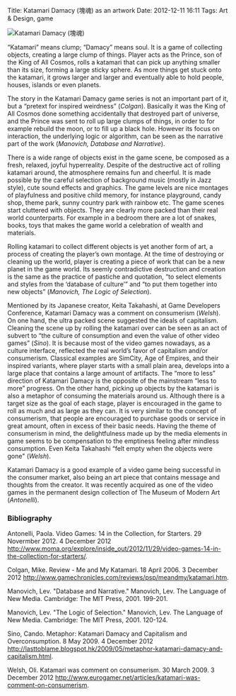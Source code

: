 Title: Katamari Damacy (塊魂) as an artwork
Date: 2012-12-11 16:11
Tags: Art &amp; Design, game

![Katamari Damacy (塊魂)](http://blog.onthewings.net/wp-content/uploads/2012/12/CRI_255704.jpeg)

“Katamari” means clump; “Damacy” means soul. It is a game of collecting
objects, creating a large clump of things. Player acts as the Prince,
son of the King of All Cosmos, rolls a katamari that can pick up
anything smaller than its size, forming a large sticky sphere. As more
things get stuck onto the katamari, it grows larger and larger and
eventually able to hold people, houses, islands or even planets.

The story in the Katamari Damacy game series is not an important part of
it, but a “pretext for inspired weirdness”
(<cite title="Colgan, Mike. Review - Me and My Katamari. 18 April 2006. 3 December 2012 &lt;http://www.gamechronicles.com/reviews/psp/meandmy/katamari.htm&gt;.">Colgan</cite>).
Basically it was the King of All Cosmos done something accidentally that
destroyed part of universe, and the Prince was sent to roll up large
clumps of things, in order to for example rebuild the moon, or to fill
up a black hole. However its focus on interaction, the underlying logic
or algorithm, can be seen as the narrative part of the work
(<cite title="Manovich, Lev. &quot;Database and Narrative.&quot; Manovich, Lev. The Language of New Media. Cambridge: The MIT Press, 2001. 199-201.">Manovich,
Database and Narrative</cite>).

There is a wide range of objects exist in the game scene, be composed as
a fresh, relaxed, joyful hyperreality. Despite of the destructive act of
rolling katamari around, the atmosphere remains fun and cheerful. It is
made possible by the careful selection of background music (mostly in
Jazz style), cute sound effects and graphics. The game levels are nice
montages of playfulness and positive child memory, for instance
playground, candy shop, theme park, sunny country park with rainbow etc.
The game scenes start cluttered with objects. They are clearly more
packed than their real world counterparts. For example in a bedroom
there are a lot of snakes, books, toys that makes the game world a
celebration of wealth and materials.

Rolling katamari to collect different objects is yet another form of
art, a process of creating the player’s own montage. At the time of
destroying or cleaning up the world, player is creating a piece of work
that can be a new planet in the game world. Its seemly contradictive
destruction and creation is the same as the practice of pastiche and
quotation, “to select elements and styles from the ‘database of
culture’” and “to put them together into new objects”
(<cite title="Manovich, Lev. &quot;The Logic of Selection.&quot; Manovich, Lev. The Language of New Media. Cambridge: The MIT Press, 2001. 120-124.">Manovich,
The Logic of Selection</cite>).

Mentioned by its Japanese creator, Keita Takahashi, at Game Developers
Conference, Katamari Damacy was a comment on consumerism
(<cite title="Welsh, Oli. Katamari was comment on consumerism. 30 March 2009. 3 December 2012 &lt;http://www.eurogamer.net/articles/katamari-was-comment-on-consumerism&gt;.">Welsh</cite>).
On one hand, the ultra packed scene suggested the ideals of capitalism.
Cleaning the scene up by rolling the katamari over can be seen as an act
of subvert to “the culture of consumption and even the value of other
video games”
(<cite title="Sino, Cando. Metaphor: Katamari Damacy and Capitalism and Overconsumption. 8 May 2009. 4 December 2012 &lt;http://lasttoblame.blogspot.hk/2009/05/metaphor-katamari-damacy-and-capitalism.html&gt;.">Sino</cite>).
It is because most of the video games nowadays, as a culture interface,
reflected the real world’s favor of capitalism and/or consumerism.
Classical examples are SimCity, Age of Empires, and their inspired
variants, where player starts with a small plain area, develops into a
large place that contains a large amount of artifacts. The “more to
less” direction of Katamari Damacy is the opposite of the mainstream
“less to more” progress. On the other hand, picking up objects by the
katamari is also a metaphor of consuming the materials around us.
Although there is a target size as the goal of each stage, player is
encouraged in the game to roll as much and as large as they can. It is
very similar to the concept of consumerism, that people are encouraged
to purchase goods or service in great amount, often in excess of their
basic needs. Having the theme of consumerism in mind, the delightfulness
made up by the media elements in game seems to be compensation to the
emptiness feeling after mindless consumption. Even Keita Takahashi “felt
empty when the objects were gone"
(<cite title="Welsh, Oli. Katamari was comment on consumerism. 30 March 2009. 3 December 2012 &lt;http://www.eurogamer.net/articles/katamari-was-comment-on-consumerism&gt;.">Welsh</cite>).

Katamari Damacy is a good example of a video game being successful in
the consumer market, also being an art piece that contains message and
thoughts from the creator. It was recently acquired as one of the video
games in the permanent design collection of The Museum of Modern Art
(<cite title="Antonelli, Paola. Video Games: 14 in the Collection, for Starters. 29 Novermber 2012. 4 December 2012 &lt;http://www.moma.org/explore/inside_out/2012/11/29/video-games-14-in-the-collection-for-starters/&gt;.">Antonelli</cite>).

### Bibliography

Antonelli, Paola. Video Games: 14 in the Collection, for Starters. 29
Novermber 2012. 4 December 2012
http://www.moma.org/explore/inside_out/2012/11/29/video-games-14-in-the-collection-for-starters/.

Colgan, Mike. Review - Me and My Katamari. 18 April 2006. 3 December
2012 http://www.gamechronicles.com/reviews/psp/meandmy/katamari.htm.

Manovich, Lev. "Database and Narrative." Manovich, Lev. The Language of
New Media. Cambridge: The MIT Press, 2001. 199-201.

Manovich, Lev. "The Logic of Selection." Manovich, Lev. The Language of
New Media. Cambridge: The MIT Press, 2001. 120-124.

Sino, Cando. Metaphor: Katamari Damacy and Capitalism and
Overconsumption. 8 May 2009. 4 December 2012
http://lasttoblame.blogspot.hk/2009/05/metaphor-katamari-damacy-and-capitalism.html.

Welsh, Oli. Katamari was comment on consumerism. 30 March 2009. 3
December 2012
http://www.eurogamer.net/articles/katamari-was-comment-on-consumerism.

